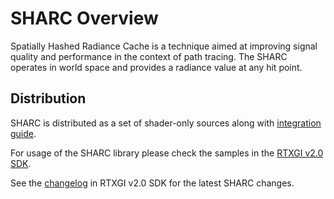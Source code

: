 # SHARC Overview
Spatially Hashed Radiance Cache is a technique aimed at improving signal quality and performance in the context of path tracing. The SHARC operates in world space and provides a radiance value at any hit point.
 
## Distribution
SHARC is distributed as a set of shader-only sources along with [integration guide][SharcIntegrationGuide].

For usage of the SHARC library please check the samples in the [RTXGI v2.0 SDK][RTXGI2].

See the [changelog][Changelog] in RTXGI v2.0 SDK for the latest SHARC changes.


[SharcIntegrationGuide]: ./docs/Integration.md
[RTXGI2]: https://github.com/NVIDIAGameWorks/RTXGI/tree/main
[Changelog]: https://github.com/NVIDIAGameWorks/RTXGI/blob/main/CHANGELOG.md

